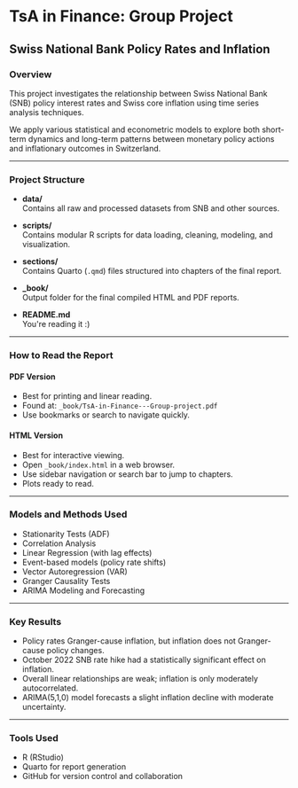 
# TsA in Finance: Group Project  
## Swiss National Bank Policy Rates and Inflation

###  Overview  
This project investigates the relationship between Swiss National Bank (SNB) policy interest rates and Swiss core inflation using time series analysis techniques.

We apply various statistical and econometric models to explore both short-term dynamics and long-term patterns between monetary policy actions and inflationary outcomes in Switzerland.

---

###  Project Structure

- **data/**  
  Contains all raw and processed datasets from SNB and other sources.

- **scripts/**  
  Contains modular R scripts for data loading, cleaning, modeling, and visualization.
  
- **sections/**  
  Contains Quarto (`.qmd`) files structured into chapters of the final report.

- **_book/**  
  Output folder for the final compiled HTML and PDF reports.

- **README.md**  
  You're reading it :)

---

###  How to Read the Report

####  PDF Version
- Best for printing and linear reading.
- Found at: `_book/TsA-in-Finance---Group-project.pdf`
- Use bookmarks or search to navigate quickly.

####  HTML Version
- Best for interactive viewing.
- Open `_book/index.html` in a web browser.
- Use sidebar navigation or search bar to jump to chapters.
- Plots ready to read.

---

###  Models and Methods Used

- Stationarity Tests (ADF)
- Correlation Analysis
- Linear Regression (with lag effects)
- Event-based models (policy rate shifts)
- Vector Autoregression (VAR)
- Granger Causality Tests
- ARIMA Modeling and Forecasting

---

###  Key Results 

- Policy rates Granger-cause inflation, but inflation does not Granger-cause policy changes.
- October 2022 SNB rate hike had a statistically significant effect on inflation.
- Overall linear relationships are weak; inflation is only moderately autocorrelated.
- ARIMA(5,1,0) model forecasts a slight inflation decline with moderate uncertainty.

---

###  Tools Used

- R (RStudio)
- Quarto for report generation
- GitHub for version control and collaboration
